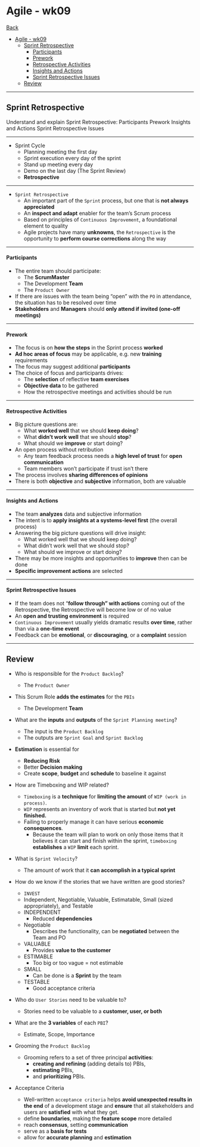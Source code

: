 # Agile - wk09

[Back](../agile.md)

- [Agile - wk09](#agile---wk09)
  - [Sprint Retrospective](#sprint-retrospective)
      - [Participants](#participants)
      - [Prework](#prework)
      - [Retrospective Activities](#retrospective-activities)
      - [Insights and Actions](#insights-and-actions)
      - [Sprint Retrospective Issues](#sprint-retrospective-issues)
  - [Review](#review)

---

## Sprint Retrospective

Understand and explain Sprint Retrospective:
Participants
Prework
Insights and Actions
Sprint Retrospective Issues

---

- Sprint Cycle
  - Planning meeting the first day
  - Sprint execution every day of the sprint
  - Stand up meeting every day
  - Demo on the last day (The Sprint Review)
  - **Retrospective**

---

- `Sprint Retrospective`
  - An important part of the `Sprint` process, but one that is **not always appreciated**
  - An **inspect and adapt** enabler for the team’s Scrum process
  - Based on principles of `Continuous Improvement`, a foundational element to quality
  - Agile projects have many **unknowns**, the `Retrospective` is the opportunity to **perform course corrections** along the way

---

#### Participants

- The entire team should participate:
  - The **ScrumMaster**
  - The Development **Team**
  - The `Product Owner`
- If there are issues with the team being “open” with the `PO` in attendance, the situation has to be resolved over time
- **Stakeholders** and **Managers** should **only attend if invited (one-off meetings)**

---

#### Prework

- The focus is on **how the steps** in the Sprint process **worked**
- **Ad hoc areas of focus** may be applicable, e.g. new **training** requirements
- The focus may suggest additional **participants**
- The choice of focus and participants drives:
  - The **selection** of reflective **team exercises**
  - **Objective data** to be gathered
  - How the retrospective meetings and activities should be run

---

#### Retrospective Activities

- Big picture questions are:
  - What **worked well** that we should **keep doing**?
  - What **didn’t work well** that we should **stop**?
  - What should we **improve** or start doing?
- An open process without retribution
  - Any team feedback process needs a **high level of trust** for **open communication**
  - Team members won’t participate if trust isn’t there
- The process involves **sharing differences of opinions**
- There is both **objective** and **subjective** information, both are valuable

---

#### Insights and Actions

- The team **analyzes** data and subjective information
- The intent is to **apply insights at a systems-level first** (the overall process)
- Answering the big picture questions will drive insight:
  - What worked well that we should keep doing?
  - What didn’t work well that we should stop?
  - What should we improve or start doing?
- There may be more insights and opportunities to **improve** then can be done
- **Specific improvement actions** are selected

---

#### Sprint Retrospective Issues

- If the team does not “**follow through” with actions** coming out of the Retrospective, the Retrospective will become low or of no value
- An **open and trusting environment** is required
- `Continuous Improvement` usually yields dramatic results **over time**, rather than via a **one-time event**
- Feedback can be **emotional**, or **discouraging**, or a **complaint** session

---

## Review

- Who is responsible for the `Product Backlog`?
  - The `Product Owner`
- This Scrum Role **adds the estimates** for the `PBIs`
  - The Development **Team**
- What are the **inputs** and **outputs** of the `Sprint Planning meeting`?
  - The input is the `Product Backlog`
  - The outputs are `Sprint Goal` and `Sprint Backlog`
- **Estimation** is essential for

  - **Reducing Risk**
  - Better **Decision making**
  - Create **scope**, **budget** and **schedule** to baseline it against

- How are Timeboxing and WIP related?
  - `Timeboxing` is a **technique** for **limiting the amount** of `WIP (work in process)`.
  - `WIP` represents an inventory of work that is started but **not yet finished.**
  - Failing to properly manage it can have serious **economic consequences**.
    - Because the team will plan to work on only those items that it believes it can start and finish within the sprint, `timeboxing` **establishes** a `WIP` **limit** each sprint.
- What is `Sprint Velocity`?
  - The amount of work that it **can accomplish in a typical sprint**
- How do we know if the stories that we have written are good stories?

  - `INVEST`
  - Independent, Negotiable, Valuable, Estimatable, Small (sized appropriately), and Testable
  - INDEPENDENT
    - Reduced **dependencies**
  - Negotiable
    - Describes the functionality, can be **negotiated** between the Team and PO
  - VALUABLE
    - Provides **value to the customer**
  - ESTIMABLE
    - Too big or too vague = not estimable
  - SMALL
    - Can be done is a **Sprint** by the team
  - TESTABLE
    - Good acceptance criteria

- Who do `User Stories` need to be valuable to?

  - Stories need to be valuable to a **customer, user, or both**

- What are the **3 variables** of each `PBI`?
  - Estimate, Scope, Importance
- Grooming the `Product Backlog`

  - Grooming refers to a set of three principal **activities**:
    - **creating and refining** (adding details to) PBIs,
    - **estimating** PBIs,
    - and **prioritizing** PBIs.

- Acceptance Criteria
  - Well-written `acceptance criteria` helps **avoid unexpected results in the end** of a development stage and **ensure** that all stakeholders and users are **satisfied** with what they get.
  - define **boundaries**, making the **feature scope** more detailed
  - reach **consensus**, setting **communication**
  - serve as a **basis for tests**
  - allow for **accurate planning** and **estimation**

